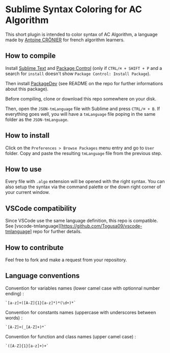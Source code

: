 Sublime Syntax Coloring for AC Algorithm
========================================

This short plugin is intended to color syntax of AC Algorithm, a language made
by [Antoine CRÔNIER](https://github.com/antoinecronier) for french algorithm
learners.

How to compile
--------------

Install [Sublime Text](https://www.sublimetext.com/3) and
[Package Control](https://packagecontrol.io/installation) (only if
`CTRL/⌘ + SHIFT + P` and a search for `install` doesn't show
`Package Control: Install Package`).

Then install [PackageDev](https://github.com/SublimeText/PackageDev) (see README
on the repo for further informations about this package).

Before compiling, clone or download this repo somewhere on your disk.

Then, open the `JSON-tmLanguage` file with Sublime and press `CTRL/⌘ + B`. If
everything goes well, you will have a `tmLanguage` file poping in the
same folder as the `JSON-tmLanguage`.

How to install
--------------

Click on the `Preferences > Browse Packages` menu entry and go to `User` folder.
Copy and paste the resulting `tmLanguage` file from the previous step.

How to use
----------

Every file with `.algo` extension will be opened with the right syntax. You can
also setup the syntax via the command palette or the down right corner of your
current window.

VSCode compatibility
--------------------

Since VSCode use the same language definition, this repo is compatible. See 
[vscode-tmlanguage][https://github.com/Togusa09/vscode-tmlanguage] repo for
further details.

How to contribute
-----------------

Feel free to fork and make a request from your repository.

Language conventions
--------------------

Convention for variables names (lower camel case with optionnal number ending) :

	`[a-z]+([A-Z]{1}[a-z]*)*(\d+)*`

Convention for constants names (uppercase with underscores between words) :

	`[A-Z]+(_[A-Z]+)*`

Convention for function and class names (upper camel case) :

	`([A-Z]{1}[a-z]+)+`
